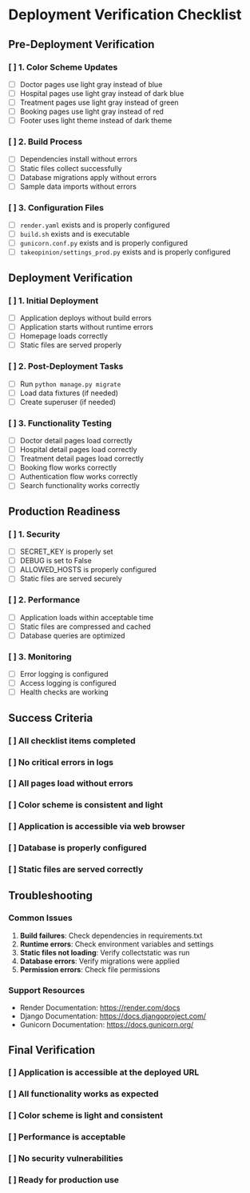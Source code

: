 # Deployment Verification Checklist

## Pre-Deployment Verification

### [ ] 1. Color Scheme Updates
- [ ] Doctor pages use light gray instead of blue
- [ ] Hospital pages use light gray instead of dark blue
- [ ] Treatment pages use light gray instead of green
- [ ] Booking pages use light gray instead of red
- [ ] Footer uses light theme instead of dark theme

### [ ] 2. Build Process
- [ ] Dependencies install without errors
- [ ] Static files collect successfully
- [ ] Database migrations apply without errors
- [ ] Sample data imports without errors

### [ ] 3. Configuration Files
- [ ] `render.yaml` exists and is properly configured
- [ ] `build.sh` exists and is executable
- [ ] `gunicorn.conf.py` exists and is properly configured
- [ ] `takeopinion/settings_prod.py` exists and is properly configured

## Deployment Verification

### [ ] 1. Initial Deployment
- [ ] Application deploys without build errors
- [ ] Application starts without runtime errors
- [ ] Homepage loads correctly
- [ ] Static files are served properly

### [ ] 2. Post-Deployment Tasks
- [ ] Run `python manage.py migrate`
- [ ] Load data fixtures (if needed)
- [ ] Create superuser (if needed)

### [ ] 3. Functionality Testing
- [ ] Doctor detail pages load correctly
- [ ] Hospital detail pages load correctly
- [ ] Treatment detail pages load correctly
- [ ] Booking flow works correctly
- [ ] Authentication flow works correctly
- [ ] Search functionality works correctly

## Production Readiness

### [ ] 1. Security
- [ ] SECRET_KEY is properly set
- [ ] DEBUG is set to False
- [ ] ALLOWED_HOSTS is properly configured
- [ ] Static files are served securely

### [ ] 2. Performance
- [ ] Application loads within acceptable time
- [ ] Static files are compressed and cached
- [ ] Database queries are optimized

### [ ] 3. Monitoring
- [ ] Error logging is configured
- [ ] Access logging is configured
- [ ] Health checks are working

## Success Criteria

### [ ] All checklist items completed
### [ ] No critical errors in logs
### [ ] All pages load without errors
### [ ] Color scheme is consistent and light
### [ ] Application is accessible via web browser
### [ ] Database is properly configured
### [ ] Static files are served correctly

## Troubleshooting

### Common Issues
1. **Build failures**: Check dependencies in requirements.txt
2. **Runtime errors**: Check environment variables and settings
3. **Static files not loading**: Verify collectstatic was run
4. **Database errors**: Verify migrations were applied
5. **Permission errors**: Check file permissions

### Support Resources
- Render Documentation: https://render.com/docs
- Django Documentation: https://docs.djangoproject.com/
- Gunicorn Documentation: https://docs.gunicorn.org/

## Final Verification

### [ ] Application is accessible at the deployed URL
### [ ] All functionality works as expected
### [ ] Color scheme is light and consistent
### [ ] Performance is acceptable
### [ ] No security vulnerabilities
### [ ] Ready for production use